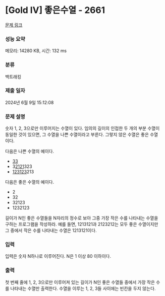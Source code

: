 # [Gold IV] 좋은수열 - 2661 

[문제 링크](https://www.acmicpc.net/problem/2661) 

### 성능 요약

메모리: 14280 KB, 시간: 132 ms

### 분류

백트래킹

### 제출 일자

2024년 6월 9일 15:12:08

### 문제 설명

<p>숫자 1, 2, 3으로만 이루어지는 수열이 있다. 임의의 길이의 인접한 두 개의 부분 수열이 동일한 것이 있으면, 그 수열을 나쁜 수열이라고 부른다. 그렇지 않은 수열은 좋은 수열이다.</p>

<p>다음은 나쁜 수열의 예이다.</p>

<ul>
	<li><u>33</u></li>
	<li>3<u>2121</u>323</li>
	<li><u>123123</u>213</li>
</ul>

<p>다음은 좋은 수열의 예이다.</p>

<ul>
	<li>2</li>
	<li>32</li>
	<li>32123</li>
	<li>1232123</li>
</ul>

<p>길이가 N인 좋은 수열들을 N자리의 정수로 보아 그중 가장 작은 수를 나타내는 수열을 구하는 프로그램을 작성하라. 예를 들면, 1213121과 2123212는 모두 좋은 수열이지만 그 중에서 작은 수를 나타내는 수열은 1213121이다.</p>

### 입력 

 <p>입력은 숫자 N하나로 이루어진다. N은 1 이상 80 이하이다.</p>

### 출력 

 <p>첫 번째 줄에 1, 2, 3으로만 이루어져 있는 길이가 N인 좋은 수열들 중에서 가장 작은 수를 나타내는 수열만 출력한다. 수열을 이루는 1, 2, 3들 사이에는 빈칸을 두지 않는다.</p>

